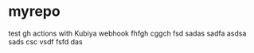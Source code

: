 # myrepo
test gh actions with Kubiya webhook
fhfgh
cggch
fsd
sadas
sadfa
asdsa
sads
csc
vsdf
fsfd
das
